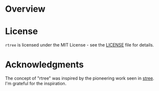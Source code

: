 # Overview

# License

`rtree` is licensed under the MIT License - see the [LICENSE](./LICENSE) file for details.

# Acknowledgments

The concept of "rtree" was inspired by the pioneering work seen in [stree](https://github.com/orangekame3/stree). I'm grateful for the inspiration.
